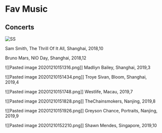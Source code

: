 # Fav Music

## Concerts

![SS](C:\Users\10850\Documents\MAppReciateS.github.io\music\images\SS.jpg)

Sam Smith, The Thrill Of It All, Shanghai, 2018,10


Bruno Mars, NIO Day, Shanghai, 2018,12

![[Pasted image 20201210151316.png]]
Madliyn Bailey, Shanghai, 2019,3

![[Pasted image 20201210151434.png]]
Troye Sivan, Bloom, Shanghai, 2019,4

![[Pasted image 20201210151748.png]]
Westlife, Macau, 2019,7

![[Pasted image 20201210151828.png]]
TheChainsmokers, Nanjing, 2019,8

![[Pasted image 20201210151926.png]]
Greyson Chance, Portraits, Nanjing, 2019,9

![[Pasted image 20201210152210.png]]
Shawn Mendes, Singapore, 2019,10




